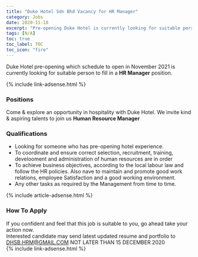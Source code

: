 ```yaml
---
title: "Duke Hotel Sdn Bhd Vacancy for HR Manager" 
category: Jobs 
date: 2020-11-18
excerpt: "Pre-opening Duke Hotel is currently looking for suitable person to fill in HR Manager position." 
tags: [N/A] 
toc: true 
toc_label: TOC 
toc_icon: "fire" 
--- 
```


<p>Duke Hotel pre-opening which schedule to open in November 2021 is currently looking for suitable person to fill in a <b>HR Manager</b> position.
</p>

{% include link-adsense.html %} 
### Positions
Come & explore an opportunity in hospitality with Duke Hotel. We invite kind & aspiring talents to join us
**Human Resource Manager**

### Qualifications
- Looking for someone who has pre-opening hotel experience.
- To coordinate and ensure correct selection, recruitment, training, develooment and
administration of human resources are in order
- To achieve business objectives, according to the local labour law and follow the HR policies. Also nave to maintain and promote good work relations, employee Satisfaction and a good working environment.
- Any other tasks as required by the Management from time to time.

{% include article-adsense.html %} 

### How To Apply 
If you confident and feel that this job is suitable to you, go ahead take your action now. <br/> 
Interested candidate may send latest updated resume and portfolio to 
DHSB.HRM@GMAIL.COM NOT LATER THAN 15 DECEMBER 2020
<br/> 
{% include link-adsense.html %} 